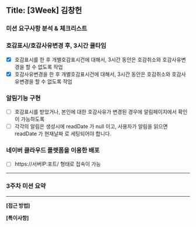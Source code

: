 ## Title: [3Week] 김창헌

### 미션 요구사항 분석 & 체크리스트
### 호감표시/호감사유변경 후, 3시간 쿨타임
- [x] 호감표시를 한 후 개별호감표시건에 대해서, 3시간 동안은 호감취소와 호감사유변경을 할 수 없도록 작업
- [x] 호감사유변경을 한 후 개별호감표시건에 대해서, 3시간 동안은 호감취소와 호감사유변경을 할 수 없도록 작업

### 알림기능 구현
- [ ] 호감표시를 받았거나, 본인에 대한 호감사유가 변경된 경우에 알림페이지에서 확인이 가능하도록
- [ ] 각각의 알림은 생성시에 readDate 가 null 이고, 사용자가 알림을 읽으면 readDate 가 현재날짜 로 세팅되어야 합니다.
### 네이버 클라우드 플랫폼을 이용한 배포
- [ ] https://서버IP:포트/ 형태로 접속이 가능
---





### 3주차 미션 요약

---

**[접근 방법]**







**[특이사항]**


